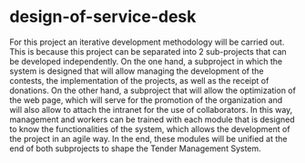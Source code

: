 # design-of-service-desk

For this project an iterative development methodology will be carried out. This is because this project can be separated into 2 sub-projects that can be developed independently.
On the one hand, a subproject in which the system is designed that will allow managing the development of the contests, the implementation of the projects, as well as the receipt of donations. On the other hand, a subproject that will allow the optimization of the web page, which will serve for the promotion of the organization and will also allow to attach the intranet for the use of collaborators. In this way, management and workers can be trained with each module that is designed to know the functionalities of the system, which allows the development of the project in an agile way. In the end, these modules will be unified at the end of both subprojects to shape the Tender Management System.
